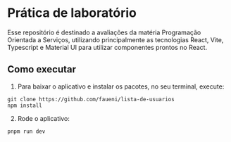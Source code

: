 # Prática de laboratório

Esse repositório é destinado a avaliações da matéria Programação Orientada a Serviços, utilizando principalmente as tecnologias React, Vite, Typescript e Material UI para utilizar componentes prontos no React.

## Como executar

1. Para baixar o aplicativo e instalar os pacotes, no seu terminal, execute:
```
git clone https://github.com/faueni/lista-de-usuarios
npm install
```

2. Rode o aplicativo:
```
pnpm run dev
```